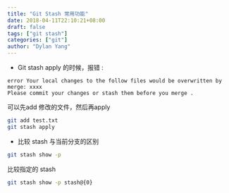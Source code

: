 ```yaml
---
title: "Git Stash 常用功能"
date: 2018-04-11T22:10:21+08:00
draft: false
tags: ["git stash"]
categories: ["git"]
author: "Dylan Yang"
---
```


- Git stash apply 的时候，报错 :

```text
error Your local changes to the follow files would be overwritten by merge: xxxx
Please commit your changes or stash them before you merge .
```

可以先add 修改的文件，然后再apply

``` bash
git add test.txt
git stash apply
```

- 比较 stash 与当前分支的区别

``` bash
git stash show -p
```

比较指定的 stash

``` bash
git stash show -p stash@{0}
```